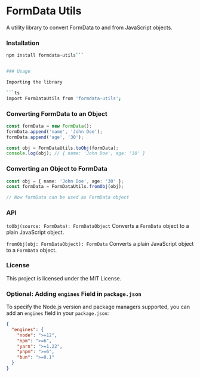 # FormData Utils

A utility library to convert FormData to and from JavaScript objects.

### Installation

```bash
npm install formdata-utils```


### Usage

Importing the library

```ts
import FormDataUtils from 'formdata-utils';
```

### Converting FormData to an Object

```ts
const formData = new FormData();
formData.append('name', 'John Doe');
formData.append('age', '30');

const obj = FormDataUtils.toObj(formData);
console.log(obj); // { name: 'John Doe', age: '30' }
```

### Converting an Object to FormData

```ts
const obj = { name: 'John Doe', age: '30' };
const formData = FormDataUtils.fromObj(obj);

// Now formData can be used as FormData object
```

### API
`toObj(source: FormData): FormDataObject`
Converts a `FormData` object to a plain JavaScript object.

`fromObj(obj: FormDataObject): FormData`
Converts a plain JavaScript object to a `FormData` object.

### License
This project is licensed under the MIT License.


### **Optional: Adding `engines` Field in `package.json`**
   To specify the Node.js version and package managers supported, you can add an `engines` field in your `package.json`:

```json
{
  "engines": {
    "node": ">=12",
    "npm": ">=6",
    "yarn": ">=1.22",
    "pnpm": ">=6",
    "bun": ">=0.1"
  }
}
